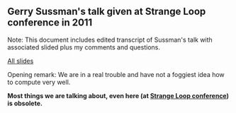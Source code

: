 
## Gerry Sussman's talk given at Strange Loop conference in 2011

Note: This document includes edited transcript of Sussman's talk with associated slided plus my comments and questions.  

[All slides](http://mcdonnell.mit.edu/sussman_slides.pdf)  

Opening remark: We are in a real trouble and have not a foggiest idea how to compute very well.  

**Most things we are talking about, even here (at [Strange Loop conference](https://www.thestrangeloop.com/about.html)) is obsolete.**



